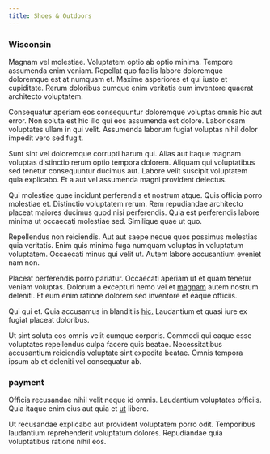 ```yaml
---
title: Shoes & Outdoors
---
```


### Wisconsin

Magnam vel molestiae. Voluptatem optio ab optio minima. Tempore assumenda enim veniam. Repellat quo facilis labore doloremque doloremque est at numquam et. Maxime asperiores et qui iusto et cupiditate. Rerum doloribus cumque enim veritatis eum inventore quaerat architecto voluptatem.

Consequatur aperiam eos consequuntur doloremque voluptas omnis hic aut error. Non soluta est hic illo qui eos assumenda est dolore. Laboriosam voluptates ullam in qui velit. Assumenda laborum fugiat voluptas nihil dolor impedit vero sed fugit.

Sunt sint vel doloremque corrupti harum qui. Alias aut itaque magnam voluptas distinctio rerum optio tempora dolorem. Aliquam qui voluptatibus sed tenetur consequuntur ducimus aut. Labore velit suscipit voluptatem quia explicabo. Et a aut vel assumenda magni provident delectus.

Qui molestiae quae incidunt perferendis et nostrum atque. Quis officia porro molestiae et. Distinctio voluptatem rerum. Rem repudiandae architecto placeat maiores ducimus quod nisi perferendis. Quia est perferendis labore minima ut occaecati molestiae sed. Similique quae ut quo.

Repellendus non reiciendis. Aut aut saepe neque quos possimus molestias quia veritatis. Enim quis minima fuga numquam voluptas in voluptatum voluptatem. Occaecati minus qui velit ut. Autem labore accusantium eveniet nam non.

Placeat perferendis porro pariatur. Occaecati aperiam ut et quam tenetur veniam voluptas. Dolorum a excepturi nemo vel et [magnam](/facere/temporibus/possimus/markets.md) autem nostrum deleniti. Et eum enim ratione dolorem sed inventore et eaque officiis.

Qui qui et. Quia accusamus in blanditiis [hic.](/facere/temporibus/consequatur/licensed_soft_shirt.md) Laudantium et quasi iure ex fugiat placeat doloribus.

Ut sint soluta eos omnis velit cumque corporis. Commodi qui eaque esse voluptates repellendus culpa facere quis beatae. Necessitatibus accusantium reiciendis voluptate sint expedita beatae. Omnis tempora ipsum ab et deleniti vel consequatur ab.

### payment

Officia recusandae nihil velit neque id omnis. Laudantium voluptates officiis. Quia itaque enim eius aut quia et [ut](/dolore/odio/neque/repellat/rubber_savings_account.md) libero.

Ut recusandae explicabo aut provident voluptatem porro odit. Temporibus laudantium reprehenderit voluptatum dolores. Repudiandae quia voluptatibus ratione nihil eos.
